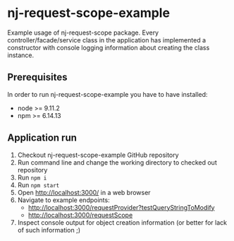 # nj-request-scope-example
Example usage of nj-request-scope package.
Every controller/facade/service class in the application has implemented a constructor with console logging information about creating the class instance.

## Prerequisites

In order to run nj-request-scope-example you have to have installed:
* node >= 9.11.2
* npm >= 6.14.13

## Application run

1. Checkout nj-request-scope-example GitHub repository
2. Run command line and change the working directory to checked out repository
3. Run ```npm i```
4. Run ```npm start```
5. Open [http://localhost:3000/](http://localhost:3000/) in a web browser
6. Navigate to example endpoints:
    * [http://localhost:3000/requestProvider?testQueryStringToModify](http://localhost:3000/requestProvider?testQueryStringToModify)
    * [http://localhost:3000/requestScope](http://localhost:3000/requestScope)
7. Inspect console output for object creation information (or better for lack of such information ;) 

